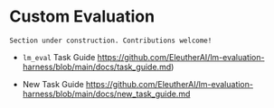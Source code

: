 # Custom Evaluation

```{attention}
Section under construction. Contributions welcome!
```

- `lm_eval` Task Guide <https://github.com/EleutherAI/lm-evaluation-harness/blob/main/docs/task_guide.md>)

- New Task Guide <https://github.com/EleutherAI/lm-evaluation-harness/blob/main/docs/new_task_guide.md>
